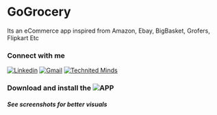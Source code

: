# GoGrocery
Its an eCommerce app inspired from Amazon, Ebay, BigBasket, Grofers, Flipkart Etc


### Connect with me 
[![Linkedin](https://img.shields.io/badge/-Adarsh%20Sahu-blue?style=flat-square&logo=linkedin&logoColor=white&link=https://www.linkedin.com/in/sahuadarsh0/)](https://www.linkedin.com/in/sahuadarsh0/)
[![Gmail](https://img.shields.io/badge/-sahuadarsh0@gmail.com-gray?style=flat-square&logo=gmail&logoColor=red&link=)](mailto:sahuadarsh0@gmail.com)
[![Technited Minds](https://img.shields.io/badge/-Technited%20Minds-blue?style=flat-square&logo=android&logoColor=white&link=https://www.technitedminds.com/)](https://www.technitedminds.com/)


### Download and install the ![[APP](https://www.nicepng.com/png/full/24-243000_google-play-logo-png.png)](https://play.google.com/store/apps/details?id=technited.minds.gogrocery)
##### See screenshots for better visuals
